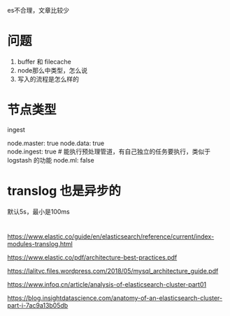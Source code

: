 es不合理，文章比较少

# 问题
1. buffer 和 filecache
2. node那么中类型，怎么说
3. 写入的流程是怎么样的

# 节点类型

ingest

node.master: true
node.data: true         
node.ingest: true        # 能执行预处理管道，有自己独立的任务要执行，类似于 logstash 的功能
node.ml: false    

# translog 也是异步的
默认5s，最小是100ms
# 
https://www.elastic.co/guide/en/elasticsearch/reference/current/index-modules-translog.html


https://www.elastic.co/pdf/architecture-best-practices.pdf

https://lalitvc.files.wordpress.com/2018/05/mysql_architecture_guide.pdf

https://www.infoq.cn/article/analysis-of-elasticsearch-cluster-part01

https://blog.insightdatascience.com/anatomy-of-an-elasticsearch-cluster-part-i-7ac9a13b05db